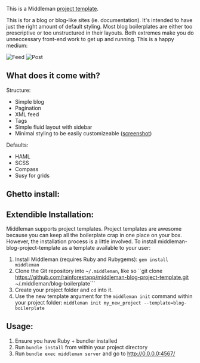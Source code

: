 This is a Middleman [project template](http://middlemanapp.com/getting-started/#toc_6).

This is for a blog or blog-like sites (ie. documentation). It's intended to have just the right amount of default styling. Most blog boilerplates are either too prescriptive or too unstructured in their layouts. Both extremes make you do unneccessary front-end work to get up and running. This is a happy medium:

![Feed](http://f.cl.ly/items/1Q0d0b3u3l1W0L3V1r3v/Screen%20Shot%202013-11-08%20at%2012.36.25.png)
![Post](http://f.cl.ly/items/13042w2p070r2428403Z/Screen%20Shot%202013-11-08%20at%2013.00.07.png)

## What does it come with?
Structure:
- Simple blog
- Pagination
- XML feed
- Tags
- Simple fluid layout with sidebar
- Minimal styling to be easily customizeable ([screenshot](http://cl.ly/image/460610072B2y))

Defaults:
- HAML
- SCSS
- Compass
- Susy for grids

## Ghetto install:


## Extendible Installation:

Middleman supports project templates. Project templates are awesome because you can keep all the boilerplate crap in one place on your box. However, the installation process is a little involved. To install middleman-blog-project-template as a template available to your user:

1. Install Middleman (requires Ruby and Rubygems): ``gem install middleman``
2. Clone the Git repository into ``~/.middleman``, like so ``git clone https://github.com/rainforestapp/middleman-blog-project-template.git ~/.middleman/blog-boilerplate```
3. Create your project folder and ``cd`` into it.
4. Use the new template argument for the ```middleman init``` command within your project folder: ``middleman init my_new_project --template=blog-boilerplate``

## Usage:

1. Ensure you have Ruby + bundler installed
2. Run ``bundle install`` from within your project directory
3. Run ``bundle exec middleman server`` and go to http://0.0.0.0:4567/
